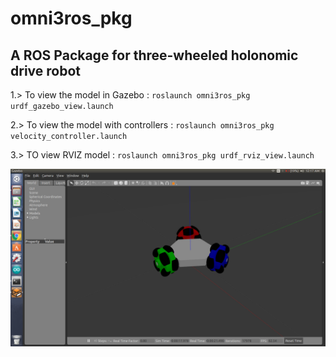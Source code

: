 # omni3ros_pkg

## A ROS Package for three-wheeled holonomic drive robot

1.> To view the model in Gazebo : ` roslaunch omni3ros_pkg urdf_gazebo_view.launch `

2.> To view the model with controllers : `roslaunch omni3ros_pkg velocity_controller.launch `

3.> TO view RVIZ model : `roslaunch omni3ros_pkg urdf_rviz_view.launch`

![](screenshots/Screenshot%20from%202019-02-27%2000-17-33.png)
